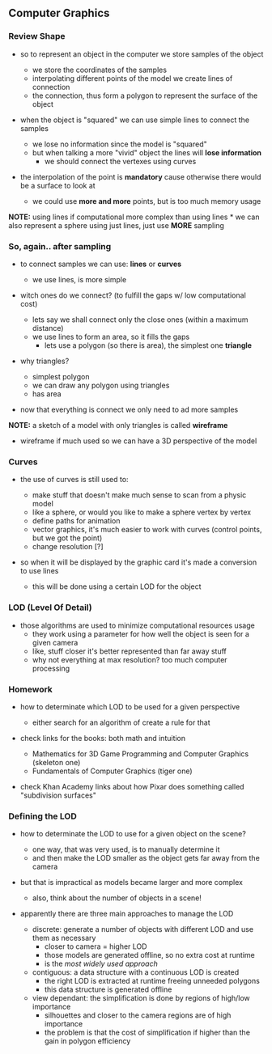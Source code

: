 ## Computer Graphics
### Review Shape
- so to represent an object in the computer we store samples of the object
	* we store the coordinates of the samples
	* interpolating different points of the model we create lines of connection
	* the connection, thus form a polygon to represent the surface of the object

- when the object is "squared" we can use simple lines to connect the samples
	* we lose no information since the model is "squared"
	* but when talking a more "vivid" object the lines will **lose information**
		+ we should connect the vertexes using curves

- the interpolation of the point is **mandatory** cause otherwise there would be a surface to look at
	* we could use **more and more** points, but is too much memory usage

__NOTE:__ using lines if computational more complex than using lines
	* we can also represent a sphere using just lines, just use **MORE** sampling

### So, again.. after sampling
- to connect samples we can use: __lines__ or __curves__
	* we use lines, is more simple

- witch ones do we connect? (to fulfill the gaps w/ low computational cost)
	* lets say we shall connect only the close ones (within a maximum distance) 
	* we use lines to form an area, so it fills the gaps
		+ lets use a polygon (so there is area), the simplest one __triangle__

- why triangles?
	* simplest polygon
	* we can draw any polygon using triangles
	* has area

- now that everything is connect we only need to ad more samples

__NOTE:__ a sketch of a model with only triangles is called __wireframe__

- wireframe if much used so we can have a 3D perspective of the model

### Curves
- the use of curves is still used to:
	* make stuff that doesn't make much sense to scan from a physic model
	* like a sphere, or would you like to make a sphere vertex by vertex
	* define paths for animation
	* vector graphics, it's much easier to work with curves (control points, but we got the point)
	* change resolution [?]

- so when it will be displayed by the graphic card it's made a conversion to use lines
	* this will be done using a certain LOD for the object

### LOD (Level Of Detail)
- those algorithms are used to minimize computational resources usage
	* they work using a parameter for how well the object is seen for a given camera
	* like, stuff closer it's better represented than far away stuff
	* why not everything at max resolution? too much computer processing

### Homework
- how to determinate which LOD to be used for a given perspective
	* either search for an algorithm of create a rule for that

- check links for the books: both math and intuition
	* Mathematics for 3D Game Programming and Computer Graphics (skeleton one)
	* Fundamentals of Computer Graphics (tiger one)

- check Khan Academy links about how Pixar does something called "subdivision surfaces"

### Defining the LOD
- how to determinate the LOD to use for a given object on the scene?
	* one way, that was very used, is to manually determine it
	* and then make the LOD smaller as the object gets far away from the camera

- but that is impractical as models became larger and more complex
	* also, think about the number of objects in a scene!

- apparently there are three main approaches to manage the LOD
	* discrete: generate a number of objects with different LOD and use them as necessary
		+ closer to camera = higher LOD
		+ those models are generated offline, so no extra cost at runtime
		+ is the _most widely used approach_
	* contiguous: a data structure with a continuous LOD is created
		+ the right LOD is extracted at runtime freeing unneeded polygons
		+ this data structure is generated offline
	* view dependant: the simplification is done by regions of high/low importance
		+ silhouettes and closer to the camera regions are of high importance
		+ the problem is that the cost of simplification if higher than the gain in polygon efficiency


